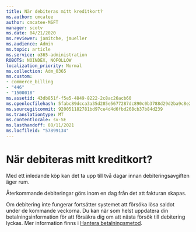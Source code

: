 ```yaml
---
title: När debiteras mitt kreditkort?
ms.author: cmcatee
author: cmcatee-MSFT
manager: scotv
ms.date: 04/21/2020
ms.reviewer: jamitche, jmueller
ms.audience: Admin
ms.topic: article
ms.service: o365-administration
ROBOTS: NOINDEX, NOFOLLOW
localization_priority: Normal
ms.collection: Adm_O365
ms.custom:
- commerce_billing
- "446"
- "1500018"
ms.assetid: 43db851f-f5e5-4849-8222-2c8ac26acb60
ms.openlocfilehash: 5fabc89dcca3a35d285e5677287dc890c0b3788d29d2ba9c8e2c106fd5672fc5
ms.sourcegitcommit: 920051182781bd97ce4d4d6fbd268cb37b84d239
ms.translationtype: MT
ms.contentlocale: sv-SE
ms.lasthandoff: 08/11/2021
ms.locfileid: "57899134"
---
```

# <a name="when-is-my-credit-card-charged"></a>När debiteras mitt kreditkort?

Med ett inledande köp kan det ta upp till två dagar innan debiteringsavgiften äger rum.
  
Återkommande debiteringar görs inom en dag från det att fakturan skapas.
  
Om debitering inte fungerar fortsätter systemet att försöka lösa saldot under de kommande veckorna. Du kan när som helst uppdatera din betalningsinformation för att försäkra dig om att nästa försök till debitering lyckas. Mer information finns i [Hantera betalningsmetod](https://docs.microsoft.com/microsoft-365/commerce/billing-and-payments/manage-payment-methods).